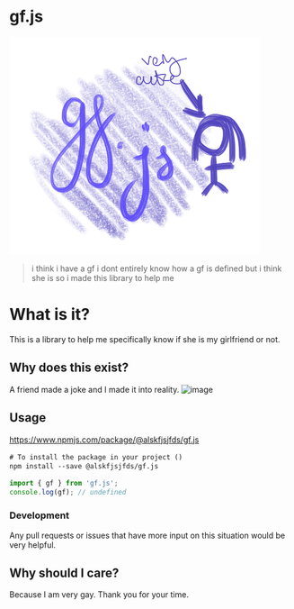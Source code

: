 # gf.js
![gf.js Logo, it has gf.js written in a fancy font and a stick figure drawing of a girl with an arrow saying "very cute" pointing at her](logo.png)
> i think i have a gf i dont entirely know how a gf is defined but i think she is so i made this library to help me

# What is it?
This is a library to help me specifically know if she is my girlfriend or not.

## Why does this exist?
A friend made a joke and I made it into reality.
![image](https://user-images.githubusercontent.com/88806187/236359307-f1b35a5d-2f43-4612-a3dc-0041010f51d6.png)

## Usage

https://www.npmjs.com/package/@alskfjsjfds/gf.js
```shell
# To install the package in your project ()
npm install --save @alskfjsjfds/gf.js
```

```js
import { gf } from 'gf.js';
console.log(gf); // undefined
```

### Development
Any pull requests or issues that have more input on this situation would be very helpful.

## Why should I care?
Because I am very gay. Thank you for your time.
